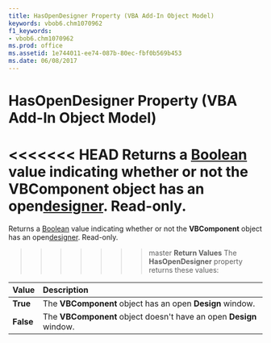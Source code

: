 ```yaml
---
title: HasOpenDesigner Property (VBA Add-In Object Model)
keywords: vbob6.chm1070962
f1_keywords:
- vbob6.chm1070962
ms.prod: office
ms.assetid: 1e744011-ee74-087b-80ec-fbf0b569b453
ms.date: 06/08/2017
---
```



# HasOpenDesigner Property (VBA Add-In Object Model)



<<<<<<< HEAD
Returns a [Boolean](../../Glossary/vbe-glossary.md) value indicating whether or not the **VBComponent** object has an open[designer](../../Glossary/vbe-glossary.md). Read-only.
=======
Returns a [Boolean](../../Glossary/vbe-glossary.md#boolean-data-type) value indicating whether or not the **VBComponent** object has an open[designer](../../Glossary/vbe-glossary.md#designer). Read-only.
>>>>>>> master
 **Return Values**
The  **HasOpenDesigner** property returns these values:


|**Value**|**Description**|
|:-----|:-----|
|**True**|The  **VBComponent** object has an open **Design** window.|
|**False**|The  **VBComponent** object doesn't have an open **Design** window.|

